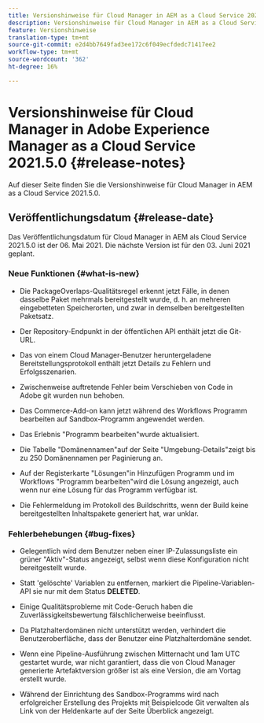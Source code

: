 ```yaml
---
title: Versionshinweise für Cloud Manager in AEM as a Cloud Service 2021.5.0
description: Versionshinweise für Cloud Manager in AEM as a Cloud Service 2021.5.0
feature: Versionshinweise
translation-type: tm+mt
source-git-commit: e2d4bb7649fad3ee172c6f049ecfdedc71417ee2
workflow-type: tm+mt
source-wordcount: '362'
ht-degree: 16%

---
```



# Versionshinweise für Cloud Manager in Adobe Experience Manager as a Cloud Service 2021.5.0 {#release-notes}

Auf dieser Seite finden Sie die Versionshinweise für Cloud Manager in AEM as a Cloud Service 2021.5.0.

## Veröffentlichungsdatum {#release-date}

Das Veröffentlichungsdatum für Cloud Manager in AEM als Cloud Service 2021.5.0 ist der 06. Mai 2021.
Die nächste Version ist für den 03. Juni 2021 geplant.

### Neue Funktionen {#what-is-new}

* Die PackageOverlaps-Qualitätsregel erkennt jetzt Fälle, in denen dasselbe Paket mehrmals bereitgestellt wurde, d. h. an mehreren eingebetteten Speicherorten, und zwar in demselben bereitgestellten Paketsatz.

* Der Repository-Endpunkt in der öffentlichen API enthält jetzt die Git-URL.

* Das von einem Cloud Manager-Benutzer heruntergeladene Bereitstellungsprotokoll enthält jetzt Details zu Fehlern und Erfolgsszenarien.

* Zwischenweise auftretende Fehler beim Verschieben von Code in Adobe git wurden nun behoben.

* Das Commerce-Add-on kann jetzt während des Workflows Programm bearbeiten auf Sandbox-Programm angewendet werden.

* Das Erlebnis &quot;Programm bearbeiten&quot;wurde aktualisiert.

* Die Tabelle &quot;Domänennamen&quot;auf der Seite &quot;Umgebung-Details&quot;zeigt bis zu 250 Domänennamen per Paginierung an.

* Auf der Registerkarte &quot;Lösungen&quot;in Hinzufügen Programm und im Workflows &quot;Programm bearbeiten&quot;wird die Lösung angezeigt, auch wenn nur eine Lösung für das Programm verfügbar ist.

* Die Fehlermeldung im Protokoll des Buildschritts, wenn der Build keine bereitgestellten Inhaltspakete generiert hat, war unklar.

### Fehlerbehebungen {#bug-fixes}

* Gelegentlich wird dem Benutzer neben einer IP-Zulassungsliste ein grüner &quot;Aktiv&quot;-Status angezeigt, selbst wenn diese Konfiguration nicht bereitgestellt wurde.

* Statt &#39;gelöschte&#39; Variablen zu entfernen, markiert die Pipeline-Variablen-API sie nur mit dem Status **DELETED**.

* Einige Qualitätsprobleme mit Code-Geruch haben die Zuverlässigkeitsbewertung fälschlicherweise beeinflusst.

* Da Platzhalterdomänen nicht unterstützt werden, verhindert die Benutzeroberfläche, dass der Benutzer eine Platzhalterdomäne sendet.

* Wenn eine Pipeline-Ausführung zwischen Mitternacht und 1am UTC gestartet wurde, war nicht garantiert, dass die von Cloud Manager generierte Artefaktversion größer ist als eine Version, die am Vortag erstellt wurde.

* Während der Einrichtung des Sandbox-Programms wird nach erfolgreicher Erstellung des Projekts mit Beispielcode Git verwalten als Link von der Heldenkarte auf der Seite Überblick angezeigt.